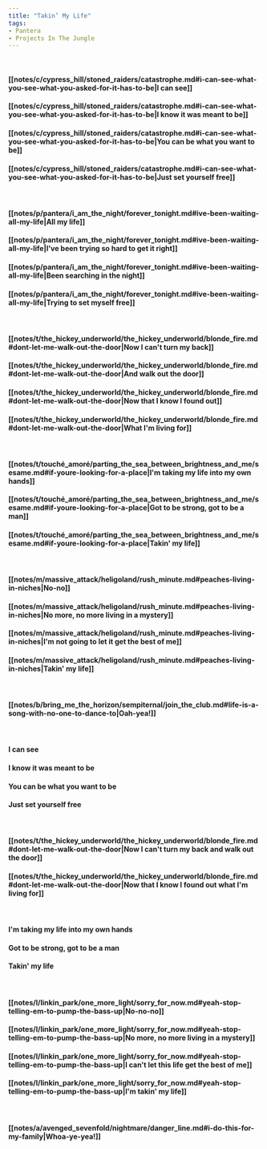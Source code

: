 ```yaml
---
title: "Takin’ My Life"
tags:
- Pantera
- Projects In The Jungle
---
```

&nbsp;
#### [[notes/c/cypress_hill/stoned_raiders/catastrophe.md#i-can-see-what-you-see-what-you-asked-for-it-has-to-be|I can see]]
#### [[notes/c/cypress_hill/stoned_raiders/catastrophe.md#i-can-see-what-you-see-what-you-asked-for-it-has-to-be|I know it was meant to be]]
#### [[notes/c/cypress_hill/stoned_raiders/catastrophe.md#i-can-see-what-you-see-what-you-asked-for-it-has-to-be|You can be what you want to be]]
#### [[notes/c/cypress_hill/stoned_raiders/catastrophe.md#i-can-see-what-you-see-what-you-asked-for-it-has-to-be|Just set yourself free]]
&nbsp;
#### [[notes/p/pantera/i_am_the_night/forever_tonight.md#ive-been-waiting-all-my-life|All my life]]
#### [[notes/p/pantera/i_am_the_night/forever_tonight.md#ive-been-waiting-all-my-life|I've been trying so hard to get it right]]
#### [[notes/p/pantera/i_am_the_night/forever_tonight.md#ive-been-waiting-all-my-life|Been searching in the night]]
#### [[notes/p/pantera/i_am_the_night/forever_tonight.md#ive-been-waiting-all-my-life|Trying to set myself free]]
&nbsp;
#### [[notes/t/the_hickey_underworld/the_hickey_underworld/blonde_fire.md#dont-let-me-walk-out-the-door|Now I can't turn my back]]
#### [[notes/t/the_hickey_underworld/the_hickey_underworld/blonde_fire.md#dont-let-me-walk-out-the-door|And walk out the door]]
#### [[notes/t/the_hickey_underworld/the_hickey_underworld/blonde_fire.md#dont-let-me-walk-out-the-door|Now that I know I found out]]
#### [[notes/t/the_hickey_underworld/the_hickey_underworld/blonde_fire.md#dont-let-me-walk-out-the-door|What I'm living for]]
&nbsp;
#### [[notes/t/touché_amoré/parting_the_sea_between_brightness_and_me/sesame.md#if-youre-looking-for-a-place|I'm taking my life into my own hands]]
#### [[notes/t/touché_amoré/parting_the_sea_between_brightness_and_me/sesame.md#if-youre-looking-for-a-place|Got to be strong, got to be a man]]
#### [[notes/t/touché_amoré/parting_the_sea_between_brightness_and_me/sesame.md#if-youre-looking-for-a-place|Takin' my life]]
&nbsp;
#### [[notes/m/massive_attack/heligoland/rush_minute.md#peaches-living-in-niches|No-no]]
#### [[notes/m/massive_attack/heligoland/rush_minute.md#peaches-living-in-niches|No more, no more living in a mystery]]
#### [[notes/m/massive_attack/heligoland/rush_minute.md#peaches-living-in-niches|I'm not going to let it get the best of me]]
#### [[notes/m/massive_attack/heligoland/rush_minute.md#peaches-living-in-niches|Takin' my life]]
&nbsp;
#### [[notes/b/bring_me_the_horizon/sempiternal/join_the_club.md#life-is-a-song-with-no-one-to-dance-to|Oah-yea!]]
&nbsp;
#### I can see
#### I know it was meant to be
#### You can be what you want to be
#### Just set yourself free
&nbsp;
#### [[notes/t/the_hickey_underworld/the_hickey_underworld/blonde_fire.md#dont-let-me-walk-out-the-door|Now I can't turn my back and walk out the door]]
#### [[notes/t/the_hickey_underworld/the_hickey_underworld/blonde_fire.md#dont-let-me-walk-out-the-door|Now that I know I found out what I'm living for]]
&nbsp;
#### I'm taking my life into my own hands
#### Got to be strong, got to be a man
#### Takin' my life
&nbsp;
#### [[notes/l/linkin_park/one_more_light/sorry_for_now.md#yeah-stop-telling-em-to-pump-the-bass-up|No-no-no]]
#### [[notes/l/linkin_park/one_more_light/sorry_for_now.md#yeah-stop-telling-em-to-pump-the-bass-up|No more, no more living in a mystery]]
#### [[notes/l/linkin_park/one_more_light/sorry_for_now.md#yeah-stop-telling-em-to-pump-the-bass-up|I can't let this life get the best of me]]
#### [[notes/l/linkin_park/one_more_light/sorry_for_now.md#yeah-stop-telling-em-to-pump-the-bass-up|I'm takin' my life]]
&nbsp;
#### [[notes/a/avenged_sevenfold/nightmare/danger_line.md#i-do-this-for-my-family|Whoa-ye-yea!]]
